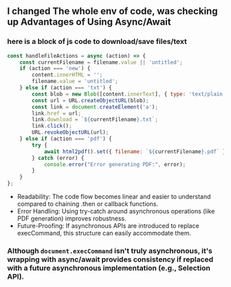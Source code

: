 ## I changed The whole env of code, was checking up  Advantages of Using Async/Await

### here is a block of js code to download/save files/text
```JavaScript 
const handleFileActions = async (action) => {
    const currentFilename = filename.value || 'untitled';
    if (action === 'new') {
        content.innerHTML = '';
        filename.value = 'untitled';
    } else if (action === 'txt') {
        const blob = new Blob([content.innerText], { type: 'text/plain' });
        const url = URL.createObjectURL(blob);
        const link = document.createElement('a');
        link.href = url;
        link.download = `${currentFilename}.txt`;
        link.click();
        URL.revokeObjectURL(url);
    } else if (action === 'pdf') {
        try {
            await html2pdf().set({ filename: `${currentFilename}.pdf` }).from(content).save();
        } catch (error) {
            console.error("Error generating PDF:", error);
        }
    }
};
```

* Readability: The code flow becomes linear and easier to understand compared to chaining .then or 
 callback functions.
* Error Handling: Using try-catch around asynchronous operations (like PDF generation) improves robustness.
* Future-Proofing: If asynchronous APIs are introduced to replace execCommand, this structure can easily accommodate them.

### Although ```document.execCommand``` isn't truly asynchronous, it's wrapping with async/await provides consistency if replaced with a future asynchronous implementation (e.g., Selection API).

